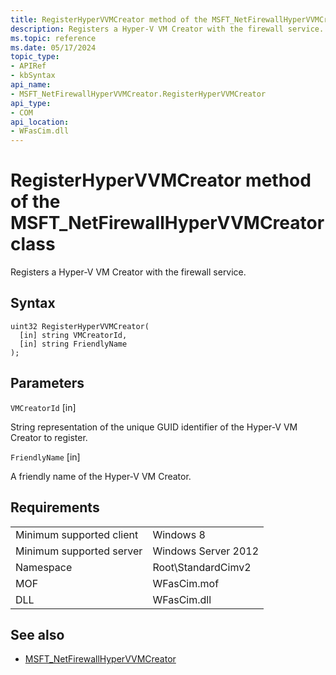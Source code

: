 ```yaml
---
title: RegisterHyperVVMCreator method of the MSFT_NetFirewallHyperVVMCreator class
description: Registers a Hyper-V VM Creator with the firewall service.
ms.topic: reference
ms.date: 05/17/2024
topic_type: 
- APIRef
- kbSyntax
api_name: 
- MSFT_NetFirewallHyperVVMCreator.RegisterHyperVVMCreator
api_type: 
- COM
api_location: 
- WFasCim.dll
---
```


# RegisterHyperVVMCreator method of the MSFT_NetFirewallHyperVVMCreator class

Registers a Hyper-V VM Creator with the firewall service.

## Syntax

```mof
uint32 RegisterHyperVVMCreator(
  [in] string VMCreatorId, 
  [in] string FriendlyName
); 
```

## Parameters

`VMCreatorId` \[in\]

String representation of the unique GUID identifier of the Hyper-V VM Creator to register.

`FriendlyName` \[in\]

A friendly name of the Hyper-V VM Creator.

## Requirements

| | |
|-|-|
| Minimum supported client | Windows 8 |
| Minimum supported server | Windows Server 2012 |
| Namespace | Root\\StandardCimv2 |
| MOF | WFasCim.mof |
| DLL | WFasCim.dll |

## See also

* [MSFT_NetFirewallHyperVVMCreator](./msft-netfirewallhypervvmcreator.md)

